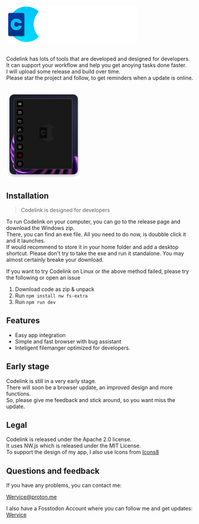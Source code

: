 <img src="images/codelink_banner.png" height=100>
<br><br>

Codelink has lots of tools that are developed and designed for developers.   
It can support your workflow and help you get anoying tasks done faster.   
I will upload some release and build over time.   
Please star the project and follow, to get reminders when a update is online.

<br>
<div align=left>
<img src="images/screenshot.png" width=200>
</div>

## Installation
> Codelink is designed for developers

To run Codelink on your computer, you can go to the release page and download the Windows zip.    
There, you can find an exe file. All you need to do now, is doubble click it and it launches.   
If would recommend to store it in your home folder and add a desktop shortcut. Please don't try to take
the exe and run it standalone. You may almost certainly breake your download.    

If you want to try Codelink on Linux or the above method failed, please try the following or open an issue

1. Download code as zip & unpack
2. Run `npm install nw fs-extra`
3. Run `npm run dev`

## Features
- Easy app integration
- Simple and fast browser with bug assistant
- Inteligent filemanger optimized for developers.

## Early stage
Codelink is still in a very early stage.   
There will soon be a browser update, an improved design and more functions.   
So, please give me feedback and stick around, so you want miss the update.

## Legal
Codelink is released under the Apache 2.0 license.   
It uses NW.js which is released under the MIT License.   
To support the design of my app, I also use Icons from [Icons8](https://icons8.com)

## Questions and feedback
If you have any problems, you can contact me:

[Wervice@proton.me](wervice@proton.me)

I also have a Fosstodon Account where you can follow me and get updates: [Wervice](https://fosstodon.org/@wervice)